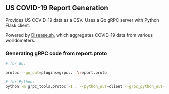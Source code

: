 ## US COVID-19 Report Generation

Provides US COVID-19 data as a CSV. Uses a Go gRPC server with Python Flask client.

Powered by [Disease.sh](https://disease.sh/), which aggregates COVID-19 data from various worldometers.


### Generating gRPC code from report.proto

```bash
# for Go:

protoc --go_out=plugins=grpc:. .\report.proto
```

```bash
# for Python:
python -m grpc_tools.protoc -I . --python_out=client --grpc_python_out=client .\report.proto
```
